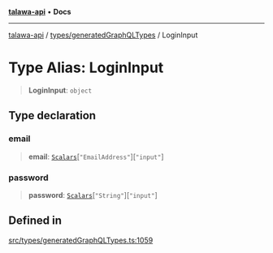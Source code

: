 [**talawa-api**](../../../README.md) • **Docs**

***

[talawa-api](../../../modules.md) / [types/generatedGraphQLTypes](../README.md) / LoginInput

# Type Alias: LoginInput

> **LoginInput**: `object`

## Type declaration

### email

> **email**: [`Scalars`](Scalars.md)\[`"EmailAddress"`\]\[`"input"`\]

### password

> **password**: [`Scalars`](Scalars.md)\[`"String"`\]\[`"input"`\]

## Defined in

[src/types/generatedGraphQLTypes.ts:1059](https://github.com/PalisadoesFoundation/talawa-api/blob/fe65d855b3d1e3e4af621340e7e8bfa0325634c1/src/types/generatedGraphQLTypes.ts#L1059)
